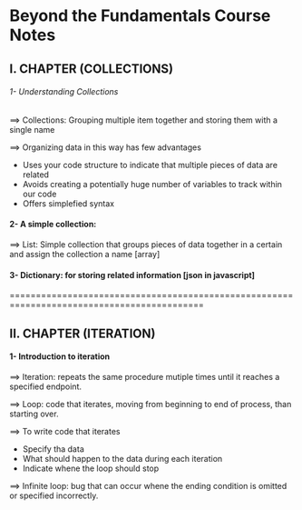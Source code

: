 # Beyond the Fundamentals Course Notes

## I. CHAPTER (COLLECTIONS)

###### 1- Understanding Collections

==> Collections: Grouping multiple item together and storing them with a single name 

==> Organizing data in this way has few advantages

- Uses your code structure to indicate that multiple pieces of data are related
- Avoids creating a potentially huge number of variables to track within our code
- Offers simplefied syntax

#### 2- A simple collection: 

==> List: Simple collection that groups pieces of data  together in a certain and assign the collection a name [array]

#### 3- Dictionary: for storing related information [json in javascript]

===========================================================================================

## II. CHAPTER (ITERATION)

#### 1- Introduction to iteration

==> Iteration: repeats the same procedure mutiple times until it reaches a specified endpoint.

==> Loop: code that iterates, moving from beginning to end of process, than starting over.

==> To write code that iterates
  
  - Specify tha data
  - What should happen to the data during each iteration
  - Indicate whene the loop should stop

==> Infinite loop: bug that can occur whene the ending condition is omitted or specified incorrectly.
